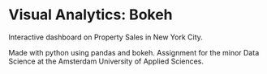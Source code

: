 # Visual Analytics: Bokeh
Interactive dashboard on Property Sales in New York City.

Made with python using pandas and bokeh. Assignment for the minor Data Science at the Amsterdam University of Applied Sciences.
